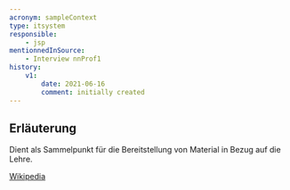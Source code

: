 ```yaml
---
acronym: sampleContext
type: itsystem
responsible:
    - jsp
mentionnedInSource: 
    - Interview nnProf1
history:
    v1:
        date: 2021-06-16
        comment: initially created
---
```


## Erläuterung

Dient als Sammelpunkt für die Bereitstellung von Material in Bezug auf die Lehre. 

[Wikipedia](https://de.wikipedia.org/wiki/ILIAS_(Software))
